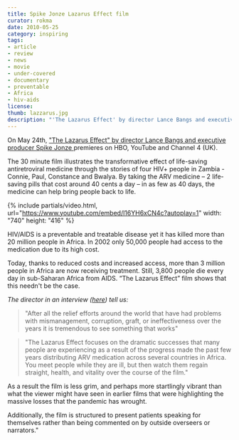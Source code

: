 ```yaml
---
title: Spike Jonze Lazarus Effect film
curator: rokma
date: 2010-05-25
category: inspiring
tags:
- article
- review
- news
- movie
- under-covered
- documentary
- preventable
- Africa
- hiv-aids
license:
thumb: lazzarus.jpg
description: "'The Lazarus Effect' by director Lance Bangs and executive producer Spike Jonze premieres on HBO, YouTube and Channel 4 UK. The 30 minute film illustrates the transformative effect of life-saving antiretroviral medicine through the stories of four HIV+ people in Zambia - Connie, Paul, Constance and Bwalya."
---
```

On May 24th, <a title="see The Lazarus Effect movie on youtube" href="https://www.youtube.com/embed/l16YH6xCN4c?rel=0?autoplay=1">"The Lazarus Effect" by director Lance Bangs and executive producer Spike Jonze </a> premieres on HBO, YouTube and Channel 4 (UK).

The 30 minute film illustrates the transformative effect of life-saving antiretroviral medicine through the stories of four HIV+ people in Zambia - Connie, Paul, Constance and Bwalya. By taking the ARV medicine &ndash; 2 life-saving pills that cost around 40 cents a day &ndash; in as few as 40 days, the medicine can help bring people back to life.

{% include partials/video.html, url="https://www.youtube.com/embed/l16YH6xCN4c?autoplay=1" width: "740" height: "416" %}


HIV/AIDS is a preventable and treatable disease yet it has killed more than 20 million people in Africa. In 2002 only 50,000 people had access to the medication  due to its high cost.  

Today, thanks to reduced costs and increased access, more than 3 million people in Africa are now receiving treatment. Still, 3,800 people die every day in sub-Saharan Africa from AIDS. &ldquo;The Lazarus Effect&rdquo; film shows that this needn't be the case.

_The director in an interview (<a href="http://www.hbo.com/documentaries/the-lazarus-effect/interview/lance-bangs.html"  >here</a>) tell us:_

<blockquote>"After all the relief efforts around the world that have had problems with mismanagement, corruption, graft, or ineffectiveness over the years it is tremendous to see something that works" </blockquote>

<blockquote>"The Lazarus Effect focuses on the dramatic successes that many people are experiencing as a result of the progress made the past few years distributing ARV medication across several countries in Africa. You meet people while they are ill, but then watch them regain straight, health, and vitality over the course of the film." </blockquote>

As a result the film is less grim, and perhaps more startlingly vibrant than what the viewer might have seen in earlier films that were highlighting the massive losses that the pandemic has wrought.

Additionally, the film is structured to present patients speaking for themselves rather than being commented on by outside overseers or narrators."
